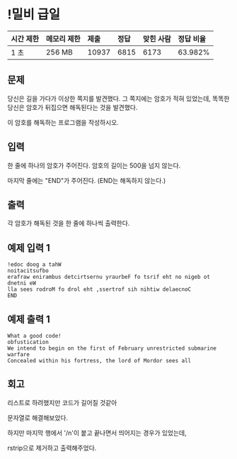 # !밀비 급일 

| 시간 제한 | 메모리 제한 | 제출  | 정답 | 맞힌 사람 | 정답 비율 |
| :-------- | :---------- | :---- | :--- | :-------- | :-------- |
| 1 초      | 256 MB      | 10937 | 6815 | 6173      | 63.982%   |

## 문제

당신은 길을 가다가 이상한 쪽지를 발견했다. 그 쪽지에는 암호가 적혀 있었는데, 똑똑한 당신은 암호가 뒤집으면 해독된다는 것을 발견했다.

이 암호를 해독하는 프로그램을 작성하시오.

## 입력

한 줄에 하나의 암호가 주어진다. 암호의 길이는 500을 넘지 않는다.

마지막 줄에는 "END"가 주어진다. (END는 해독하지 않는다.)

## 출력

각 암호가 해독된 것을 한 줄에 하나씩 출력한다.

## 예제 입력 1

```
!edoc doog a tahW
noitacitsufbo
erafraw enirambus detcirtsernu yraurbeF fo tsrif eht no nigeb ot dnetni eW
lla sees rodroM fo drol eht ,ssertrof sih nihtiw delaecnoC
END
```

## 예제 출력 1

```
What a good code!
obfustication
We intend to begin on the first of February unrestricted submarine warfare
Concealed within his fortress, the lord of Mordor sees all
```

## 회고
리스트로 하려했지만 코드가 길어질 것같아

문자열로 해결해보았다.

하지만 마지막 행에서 '/n'이 붙고 끝나면서 띄어지는 경우가 있었는데,

rstrip으로 제거하고 출력해주었다.